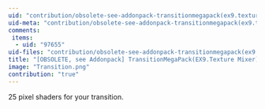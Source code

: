 ```yaml
---
uid: "contribution/obsolete-see-addonpack-transitionmegapack(ex9.texture-mixer)"
uid-meta: "contribution/obsolete-see-addonpack-transitionmegapack(ex9.texture-mixer)-meta"
comments: 
 items: 
  - uid: "97655"
uid-files: "contribution/obsolete-see-addonpack-transitionmegapack(ex9.texture-mixer)-files"
title: "[OBSOLETE, see Addonpack] TransitionMegaPack(EX9.Texture Mixer)"
image: "Transition.png"
contribution: "true"
---
```


25 pixel shaders for your transition.